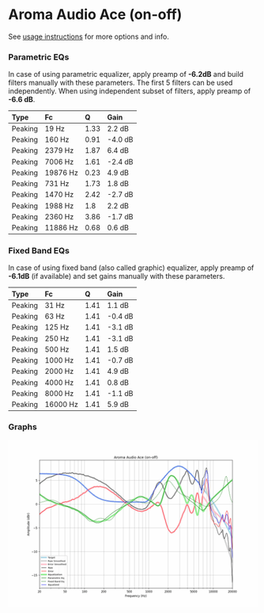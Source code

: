 # Aroma Audio Ace (on-off)
See [usage instructions](https://github.com/jaakkopasanen/AutoEq#usage) for more options and info.

### Parametric EQs
In case of using parametric equalizer, apply preamp of **-6.2dB** and build filters manually
with these parameters. The first 5 filters can be used independently.
When using independent subset of filters, apply preamp of **-6.6 dB**.

| Type    | Fc       |    Q | Gain    |
|:--------|:---------|:-----|:--------|
| Peaking | 19 Hz    | 1.33 | 2.2 dB  |
| Peaking | 160 Hz   | 0.91 | -4.0 dB |
| Peaking | 2379 Hz  | 1.87 | 6.4 dB  |
| Peaking | 7006 Hz  | 1.61 | -2.4 dB |
| Peaking | 19876 Hz | 0.23 | 4.9 dB  |
| Peaking | 731 Hz   | 1.73 | 1.8 dB  |
| Peaking | 1470 Hz  | 2.42 | -2.7 dB |
| Peaking | 1988 Hz  | 1.8  | 2.2 dB  |
| Peaking | 2360 Hz  | 3.86 | -1.7 dB |
| Peaking | 11886 Hz | 0.68 | 0.6 dB  |

### Fixed Band EQs
In case of using fixed band (also called graphic) equalizer, apply preamp of **-6.1dB**
(if available) and set gains manually with these parameters.

| Type    | Fc       |    Q | Gain    |
|:--------|:---------|:-----|:--------|
| Peaking | 31 Hz    | 1.41 | 1.1 dB  |
| Peaking | 63 Hz    | 1.41 | -0.4 dB |
| Peaking | 125 Hz   | 1.41 | -3.1 dB |
| Peaking | 250 Hz   | 1.41 | -3.1 dB |
| Peaking | 500 Hz   | 1.41 | 1.5 dB  |
| Peaking | 1000 Hz  | 1.41 | -0.7 dB |
| Peaking | 2000 Hz  | 1.41 | 4.9 dB  |
| Peaking | 4000 Hz  | 1.41 | 0.8 dB  |
| Peaking | 8000 Hz  | 1.41 | -1.1 dB |
| Peaking | 16000 Hz | 1.41 | 5.9 dB  |

### Graphs
![](./Aroma%20Audio%20Ace%20(on-off).png)